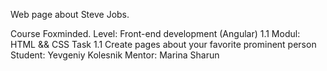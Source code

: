 Web page about Steve Jobs.
 
Course Foxminded.
Level: Front-end development (Angular) 1.1
Modul: HTML && CSS
Task 1.1 Create pages about your favorite prominent person
Student: Yevgeniy Kolesnik
Mentor: Marina Sharun